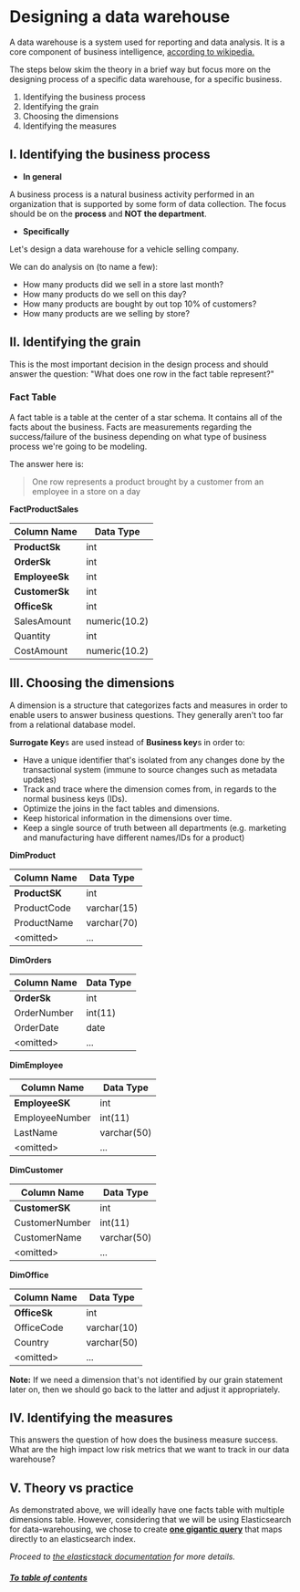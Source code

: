 # Designing a data warehouse

A data warehouse is a system used for reporting and data analysis.
It is a core component of business intelligence, [according to wikipedia.](https://en.wikipedia.org/wiki/Data_warehouse)

The steps below skim the theory in a brief way but focus more on the designing process of a specific data warehouse, for a specific business.

1. Identifying the business process
2. Identifying the grain
3. Choosing the dimensions
4. Identifying the measures

## **I. Identifying the business process**

- **In general**

A business process is a natural business activity performed in an organization that is supported by some form of data collection.
The focus should be on the **process** and **NOT the department**.

- **Specifically**

Let's design a data warehouse for a vehicle selling company.

We can do analysis on (to name a few):

- How many products did we sell in a store last month?
- How many products do we sell on this day?
- How many products are bought by out top 10% of customers?
- How many products are we selling by store?

## **II. Identifying the grain**

This is the most important decision in the design process and should answer the question: "What does one row in the fact table represent?"

### **Fact Table**

A fact table is a table at the center of a star schema. It contains all of the facts about the business.
Facts are measurements regarding the success/failure of the business depending on what type of business process we're going to be modeling.

The answer here is:

> One row represents a product brought by a customer from an employee in a store on a day

**FactProductSales**

| Column Name    | Data Type     |
| -------------- | ------------- |
| **ProductSk**  | int           |
| **OrderSk**    | int           |
| **EmployeeSk** | int           |
| **CustomerSk** | int           |
| **OfficeSk**   | int           |
| SalesAmount    | numeric(10.2) |
| Quantity       | int           |
| CostAmount     | numeric(10.2) |

## **III. Choosing the dimensions**

A dimension is a structure that categorizes facts and measures in order to enable users to answer business questions.
They generally aren't too far from a relational database model.

**Surrogate Key**s are used instead of **Business key**s in order to:

- Have a unique identifier that's isolated from any changes done by the transactional system (immune to source changes such as metadata updates)
- Track and trace where the dimension comes from, in regards to the normal business keys (IDs).
- Optimize the joins in the fact tables and dimensions.
- Keep historical information in the dimensions over time.
- Keep a single source of truth between all departments (e.g. marketing and manufacturing have different names/IDs for a product)

**DimProduct**

| Column Name   | Data Type   |
| ------------- | ----------- |
| **ProductSK** | int         |
| ProductCode   | varchar(15) |
| ProductName   | varchar(70) |
| \<omitted\>   | ...         |

**DimOrders**

| Column Name | Data Type |
| ----------- | --------- |
| **OrderSk** | int       |
| OrderNumber | int(11)   |
| OrderDate   | date      |
| \<omitted\> | ...       |

**DimEmployee**

| Column Name    | Data Type   |
| -------------- | ----------- |
| **EmployeeSK** | int         |
| EmployeeNumber | int(11)     |
| LastName       | varchar(50) |
| \<omitted\>    | ...         |

**DimCustomer**

| Column Name    | Data Type   |
| -------------- | ----------- |
| **CustomerSK** | int         |
| CustomerNumber | int(11)     |
| CustomerName   | varchar(50) |
| \<omitted\>    | ...         |

**DimOffice**

| Column Name  | Data Type   |
| ------------ | ----------- |
| **OfficeSk** | int         |
| OfficeCode   | varchar(10) |
| Country      | varchar(50) |
| \<omitted\>  | ...         |

**Note:** If we need a dimension that's not identified by our grain statement later on, then we should go back to the latter and adjust it appropriately.

## **IV. Identifying the measures**

This answers the question of how does the business measure success. What are the high impact low risk metrics that we want to track in our data warehouse?

## **V. Theory vs practice**

As demonstrated above, we will ideally have one facts table with multiple dimensions table.
However, considering that we will be using Elasticsearch for data-warehousing, we chose to create [**one gigantic query**](../compose/init/logstash/conf.d/sql/pull_data.sql) that maps directly to an elasticsearch index.

_Proceed to [the elasticstack documentation](../docs/elasticstack.md) for more details._

##### [To table of contents](../README.md)
